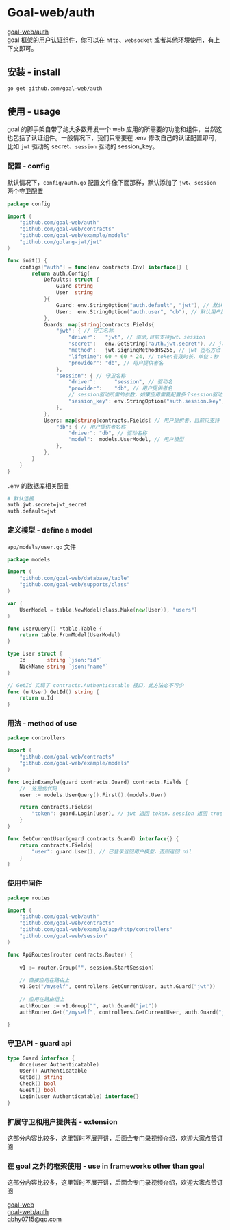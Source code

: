 # Goal-web/auth
[goal-web/auth](https://github.com/goal-web/auth)  
goal 框架的用户认证组件，你可以在 `http`、`websocket` 或者其他环境使用，有上下文即可。

## 安装 - install
```bash
go get github.com/goal-web/auth
```

## 使用 - usage
goal 的脚手架自带了绝大多数开发一个 web 应用的所需要的功能和组件，当然这也包括了认证组件。一般情况下，我们只需要在 .env 修改自己的认证配置即可，比如 `jwt` 驱动的 secret、`session` 驱动的 session_key。

### 配置 - config
默认情况下，`config/auth.go` 配置文件像下面那样，默认添加了 `jwt`、`session` 两个守卫配置

```go
package config

import (
	"github.com/goal-web/auth"
	"github.com/goal-web/contracts"
	"github.com/goal-web/example/models"
	"github.com/golang-jwt/jwt"
)

func init() {
	configs["auth"] = func(env contracts.Env) interface{} {
		return auth.Config{
			Defaults: struct {
				Guard string
				User  string
			}{
				Guard: env.StringOption("auth.default", "jwt"), // 默认守卫
				User:  env.StringOption("auth.user", "db"), // 默认用户提供者
			},
			Guards: map[string]contracts.Fields{
				"jwt": { // 守卫名称
					"driver":   "jwt", // 驱动,目前支持jwt、session
					"secret":   env.GetString("auth.jwt.secret"), // jwt 签名所需的 secret，不同的守卫建议不同的secret
					"method":   jwt.SigningMethodHS256, // jwt 签名方法
					"lifetime": 60 * 60 * 24, // token有效时长，单位：秒
					"provider": "db", // 用户提供者名
				},
				"session": { // 守卫名称
					"driver":      "session", // 驱动名
					"provider":    "db", // 用户提供者名
					// session驱动所需的参数，如果应用需要配置多个session驱动的守卫，那么需要配置不一样的 session_key
					"session_key": env.StringOption("auth.session.key", "auth_session"), 
				},
			},
			Users: map[string]contracts.Fields{ // 用户提供者，目前只支持 db
				"db": { // 用户提供者名称
					"driver": "db", // 驱动名称
					"model":  models.UserModel, // 用户模型
				},
			},
		}
	}
}
```

`.env` 的数据库相关配置

```bash
# 默认连接
auth.jwt.secret=jwt_secret
auth.default=jwt
```

### 定义模型 - define a model
`app/models/user.go` 文件

```go
package models

import (
	"github.com/goal-web/database/table"
	"github.com/goal-web/supports/class"
)

var (
	UserModel = table.NewModel(class.Make(new(User)), "users")
)

func UserQuery() *table.Table {
	return table.FromModel(UserModel)
}

type User struct {
	Id       string `json:"id"`
	NickName string `json:"name"`
}

// GetId 实现了 contracts.Authenticatable 接口，此方法必不可少
func (u User) GetId() string {
	return u.Id
}
```

### 用法 - method of use
```go
package controllers

import (
	"github.com/goal-web/contracts"
	"github.com/goal-web/example/models"
)

func LoginExample(guard contracts.Guard) contracts.Fields {
	//  这是伪代码
	user := models.UserQuery().First().(models.User)

	return contracts.Fields{
		"token": guard.Login(user), // jwt 返回 token，session 返回 true
	}
}

func GetCurrentUser(guard contracts.Guard) interface{} {
	return contracts.Fields{
		"user": guard.User(), // 已登录返回用户模型，否则返回 nil
	}
}
```

### 使用中间件
```go
package routes

import (
	"github.com/goal-web/auth"
	"github.com/goal-web/contracts"
	"github.com/goal-web/example/app/http/controllers"
	"github.com/goal-web/session"
)

func ApiRoutes(router contracts.Router) {
    
    v1 := router.Group("", session.StartSession)
    
    // 直接应用在路由上
    v1.Get("/myself", controllers.GetCurrentUser, auth.Guard("jwt"))
    
    // 应用在路由组上
    authRouter := v1.Group("", auth.Guard("jwt"))
    authRouter.Get("/myself", controllers.GetCurrentUser, auth.Guard("jwt"))

}
```

### 守卫API - guard api
```go
type Guard interface {
	Once(user Authenticatable)
	User() Authenticatable
	GetId() string
	Check() bool
	Guest() bool
	Login(user Authenticatable) interface{}
}
```

### 扩展守卫和用户提供者 - extension
这部分内容比较多，这里暂时不展开讲，后面会专门录视频介绍，欢迎大家点赞订阅


### 在 goal 之外的框架使用 - use in frameworks other than goal
这部分内容比较多，这里暂时不展开讲，后面会专门录视频介绍，欢迎大家点赞订阅


[goal-web](https://github.com/goal-web/goal)  
[goal-web/auth](https://github.com/goal-web/auth)  
qbhy0715@qq.com
